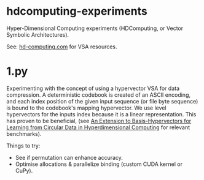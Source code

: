 # hdcomputing-experiments

Hyper-Dimensional Computing experiments (HDComputing, or Vector Symbolic Architectures).

See: [hd-computing.com](https://hd-computing.com) for VSA resources.

# 1.py

Experimenting with the concept of using a hypervector VSA for data compression. A deterministic codebook is created of an ASCII encoding, and each index position of the given input sequence (or file byte sequence) is bound to the codebook's mapping hypervector. We use level hypervectors for the inputs index because it is a linear representation. This has proven to be beneficial, (see [An Extension to Basis-Hypervectors for Learning
from Circular Data in Hyperdimensional Computing](https://arxiv.org/pdf/2205.07920.pdf) for relevant benchmarks).

Things to try:

* See if permutation can enhance accuracy.
* Optimise allocations & parallelize binding (custom CUDA kernel or CuPy).
